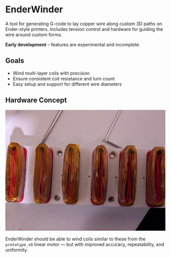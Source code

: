 # EnderWinder

A tool for generating G-code to lay copper wire along custom 3D paths on Ender-style printers. Includes tension control and hardware for guiding the wire around custom forms.

**Early development** – features are experimental and incomplete.


## Goals

- Wind multi-layer coils with precision
- Ensure consistent coil resistance and turn count
- Easy setup and support for different wire diameters


## Hardware Concept

<img src="images/armuture.jpg" alt="Hardware concept" width="500"/>

EnderWinder should be able to wind coils similar to these from the `prototype_v0` linear motor — but with improved accuracy, repeatability, and uniformity.
